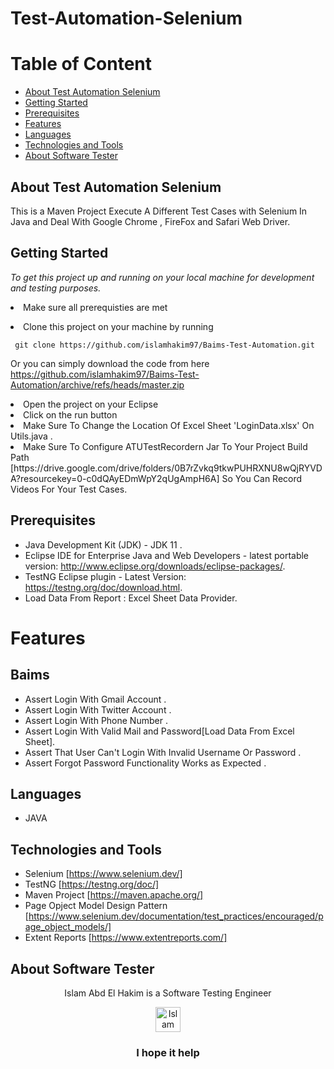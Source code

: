 # Test-Automation-Selenium

# Table of Content
- [About Test Automation Selenium](#about-test-automation-selenium)
- [Getting Started](#getting-started)
- [Prerequisites](#prerequisites)
- [Features](#features)
- [Languages](#languages)
- [Technologies and Tools](#technologies-and-tools)
- [About Software Tester](#about-software-tester)

 ## About Test Automation Selenium
 This is a Maven Project Execute A Different Test Cases with Selenium In Java and Deal With Google Chrome , FireFox and Safari Web Driver.
 
 ## Getting Started

*To get this project up and running on your local machine for development and testing purposes.* <li> Make sure all prerequisties are met  
<li> Clone this project on your machine by running  

     git clone https://github.com/islamhakim97/Baims-Test-Automation.git

Or you can simply download the code from here https://github.com/islamhakim97/Baims-Test-Automation/archive/refs/heads/master.zip
<li> Open the project on your Eclipse 
<li> Click on the run button
<li> Make Sure To Change the Location  Of Excel Sheet 'LoginData.xlsx' On Utils.java .
<li> Make Sure To Configure ATUTestRecordern Jar To Your Project Build Path [https://drive.google.com/drive/folders/0B7rZvkq9tkwPUHRXNU8wQjRYVDA?resourcekey=0-c0dQAyEDmWpY2qUgAmpH6A] So You Can Record Videos For Your Test Cases.
  
## Prerequisites
- Java Development Kit (JDK) - JDK 11 .
- Eclipse IDE for Enterprise Java and Web Developers - latest portable version: http://www.eclipse.org/downloads/eclipse-packages/.
- TestNG Eclipse plugin - Latest Version: https://testng.org/doc/download.html.
- Load Data From Report : Excel Sheet Data Provider.



# Features
  ## Baims
  - Assert Login With Gmail Account .
  - Assert Login With Twitter Account .
  - Assert Login With Phone Number .
  - Assert Login With Valid Mail and Password[Load Data From Excel Sheet].
  - Assert That User Can't Login With Invalid Username Or Password . 
  - Assert Forgot Password Functionality Works as Expected .
  
## Languages
  - JAVA
  ## Technologies and Tools
  - Selenium [https://www.selenium.dev/]
  - TestNG [https://testng.org/doc/]
  - Maven Project [https://maven.apache.org/]
  - Page Opject Model Design Pattern [https://www.selenium.dev/documentation/test_practices/encouraged/page_object_models/]
  - Extent Reports [https://www.extentreports.com/]
  
## About Software Tester
  <div align="center">
  Islam Abd El Hakim is a Software Testing Engineer
  </div>
 <p> </p>
 <p> </p>
  <div align="center">
  <!-- Islam Abd El Hakim LinkedIn -->
  <a href="https://www.linkedin.com/in/islamhakim/">
    <img src="https://user-images.githubusercontent.com/33738409/154184172-7a13b01e-6eb1-4134-ae91-c82588a7b27b.png" width="40px" height="40px"  
      alt="Islam Abd ElHakim Linkedin Profile" />
  </a>
</div>
<p> </p>
<h3 align="center"> I hope it help </h3>
